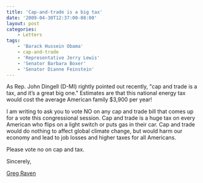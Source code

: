 ```yaml
---
title: 'Cap-and-trade is a big tax'
date: '2009-04-30T12:37:00-08:00'
layout: post
categories:
    - Letters
tags:
    - 'Barack Hussein Obama'
    - cap-and-trade
    - 'Representative Jerry Lewis'
    - 'Senator Barbara Boxer'
    - 'Senator Dianne Feinstein'
---
```


As Rep. John Dingell (D-MI) rightly pointed out recently, "cap and trade is a tax, and it’s a great big one." Estimates are that this national energy tax would cost the average American family $3,900 per year!  
  
I am writing to ask you to vote NO on any cap and trade bill that comes up for a vote this congressional session. Cap and trade is a huge tax on every American who flips on a light switch or puts gas in their car. Cap and trade would do nothing to affect global climate change, but would harm our economy and lead to job losses and higher taxes for all Americans.

Please vote no on cap and tax.

Sincerely,

[Greg Raven](https://www.gregraven.org/)